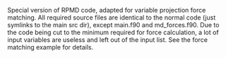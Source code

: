 Special version of RPMD code, adapted for variable projection force matching. All required source files are identical to the normal code (just symlinks to the main src dir), except main.f90 and md_forces.f90.
Due to the code being cut to the minimum required for force calculation, a lot of input variables are useless and left out of the input list. See the force matching example for details.

